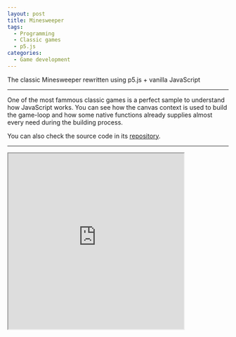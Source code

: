 ```yaml
---
layout: post
title: Minesweeper
tags:
  - Programming
  - Classic games
  - p5.js
categories:
  - Game development
---
```


The classic Minesweeper rewritten using p5.js + vanilla JavaScript

---

One of the most fammous classic games is a perfect sample to understand how JavaScript works.
You can see how the canvas context is used to build the game-loop and how some native functions already supplies almost every need during the building process.

You can also check the source code in its [repository](https://github.com/eduardomessias/minesweeper).

---

<iframe src="https://editor.p5js.org/eduardo.messias/embed/agx68bjfo" width="400" height="400" scrolling="no" align="center"></iframe>


